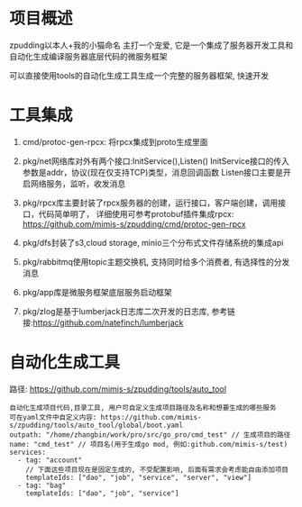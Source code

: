 # 项目概述
zpudding以本人+我的小猫命名 主打一个宠爱, 
它是一个集成了服务器开发工具和自动化生成编译服务器底层代码的微服务框架

可以直接使用tools的自动化生成工具生成一个完整的服务器框架, 快速开发

# 工具集成

1.  cmd/protoc-gen-rpcx: 将rpcx集成到proto生成里面

2.  pkg/net网络库对外有两个接口:InitService(),Listen()
    InitService接口的传入参数是addr，协议(现在仅支持TCP)类型，消息回调函数
    Listen接口主要是开启网络服务，监听，收发消息

3.  pkg/rpcx库主要封装了rpcx服务器的创建，运行接口，客户端创建，调用接口，代码简单明了，
    详细使用可参考protobuf插件集成rpcx: https://github.com/mimis-s/zpudding/cmd/protoc-gen-rpcx

4.  pkg/dfs封装了s3,cloud storage, minio三个分布式文件存储系统的集成api

5.  pkg/rabbitmq使用topic主题交换机, 支持同时给多个消费者, 有选择性的分发消息

6.  pkg/app库是微服务框架底层服务启动框架

7.  pkg/zlog是基于lumberjack日志库二次开发的日志库, 参考链接:https://github.com/natefinch/lumberjack

# 自动化生成工具
路径: https://github.com/mimis-s/zpudding/tools/auto_tool
```
自动化生成项目代码,目录工具, 用户可自定义生成项目路径及名称和想要生成的哪些服务
可在yaml文件中自定义内容: https://github.com/mimis-s/zpudding/tools/auto_tool/global/boot.yaml
outpath: "/home/zhangbin/work/pro/src/go_pro/cmd_test" // 生成项目的路径
name: "cmd_test" // 项目名(用于生成go mod, 例如:github.com/mimis-s/test)
services:
  - tag: "account"
    // 下面这些项目现在是固定生成的, 不受配置影响, 后面有需求会考虑能自由添加项目
    templateIds: ["dao", "job", "service", "server", "view"] 
  - tag: "bag"
    templateIds: ["dao", "job", "service"]
```
